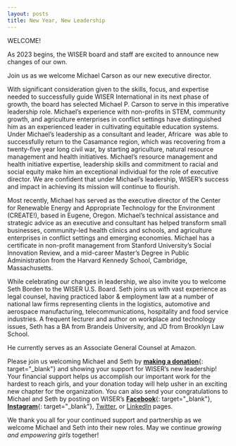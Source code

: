 ```yaml
---
layout: posts
title: New Year, New Leadership
---
```

WELCOME!

As 2023 begins, the WISER board and staff are excited to announce new changes of our own.

Join us as we welcome Michael Carson as our new executive director.

With significant consideration given to the skills, focus, and expertise needed to successfully guide WISER International in its next phase of growth, the board has selected Michael P. Carson to serve in this imperative leadership role. Michael’s experience with non-profits in STEM, community growth, and agriculture enterprises in conflict settings have distinguished him as an experienced leader in cultivating equitable education systems. Under Michael’s leadership as a consultant and leader, Africare &nbsp;was able to successfully return to the Casamance region, which was recovering from a twenty-five year long civil war, by starting agriculture, natural resource management and health initiatives. Michael’s resource management and health initiative expertise, leadership skills and commitment to racial and social equity make him an exceptional individual for the role of executive director. We are confident that under Michael’s leadership, WISER’s success and impact in achieving its mission will continue to flourish.

Most recently, Michael has served as the executive director of the Center for Renewable Energy and Appropriate Technology for the Environment (CREATE!), based in Eugene, Oregon. Michael’s technical assistance and strategic advice as an executive and consultant has helped transform small businesses, community-led health clinics and schools, and agriculture enterprises in conflict settings and emerging economies. Michael has a certificate in non-profit management from Stanford University’s Social Innovation Review, and a mid-career Master’s Degree in Public Administration from the Harvard Kennedy School, Cambridge, Massachusetts.

While celebrating our changes in leadership, we also invite you to welcome Seth Borden to the WISER U.S. Board. Seth joins us with vast experience as legal counsel, having practiced labor & employment law at a number of national law firms representing clients in the logistics, automotive and aerospace manufacturing, telecommunications, hospitality and food service industries. A frequent lecturer and author on workplace and technology issues, Seth has a BA from Brandeis University, and JD from Brooklyn Law School.

He currently serves as an Associate General Counsel at Amazon.

Please join us welcoming Michael and Seth by [**making a donation**](https://wisergirls.org/ways_to_donate){: target="_blank"} and showing your support for WISER’s new leadership! Your financial support helps us accomplish our important work for the hardest to reach girls, and your donation today will help usher in an exciting new chapter for the organization. You can also send your congratulations to Michael and Seth by posting on WISER’s [**Facebook**](https://www.facebook.com/WISERGirlsKenya){: target="_blank"}, [**Instagram**](https://www.instagram.com/wiser_international){: target="_blank"}, [Twitter](https://twitter.com/WISERGirls_Intl), or [LinkedIn](https://www.linkedin.com/company/wiserinternational) pages.

We thank you all for your continued support and partnership as we welcome Michael and Seth into their new roles. May we continue *growing and empowering girls* together!